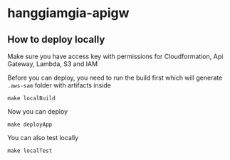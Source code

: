 # hanggiamgia-apigw

## How to deploy locally
Make sure you have access key with permissions for Cloudformation, Api Gateway, Lambda, S3 and IAM

Before you can deploy, you need to run the build first which will generate `.aws-sam` folder with artifacts inside
```
make localBuild
```

Now you can deploy
```
make deployApp
```

You can also test locally
```
make localTest
```
